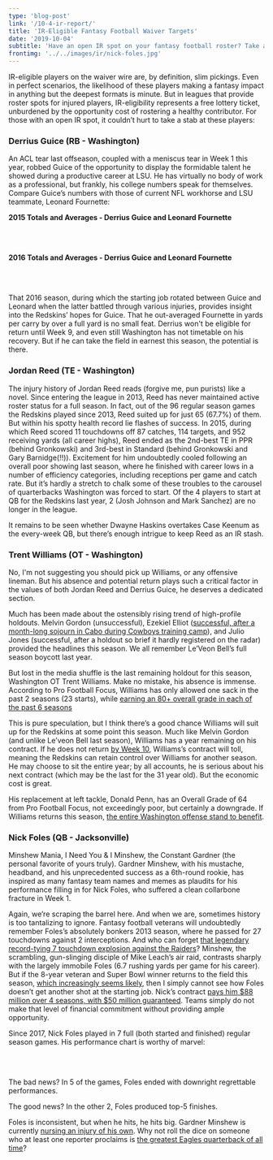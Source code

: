 ```yaml
---
type: 'blog-post'
link: '/10-4-ir-report/'
title: 'IR-Eligible Fantasy Football Waiver Targets'
date: '2019-10-04'
subtitle: 'Have an open IR spot on your fantasy football roster? Take a look at these available targets...'
frontimg: '../../images/ir/nick-foles.jpg'
---
```

IR-eligible players on the waiver wire are, by definition, slim pickings. Even in perfect scenarios, the likelihood of these players making a fantasy impact in anything but the deepest formats is minute. But in leagues that provide roster spots for injured players, IR-eligibility represents a free lottery ticket, unburdened by the opportunity cost of rostering a healthy contributor. For those with an open IR spot, it couldn’t hurt to take a stab at these players:

### Derrius Guice (RB - Washington)
An ACL tear last offseason, coupled with a meniscus tear in Week 1 this year, robbed Guice of the opportunity to display the formidable talent he showed during a productive career at LSU. He has virtually no body of work as a professional, but frankly, his college numbers speak for themselves. Compare Guice’s numbers with those of current NFL workhorse and LSU teammate, Leonard Fournette:

**2015 Totals and Averages - Derrius Guice and Leonard Fournette**

<guice-2015></guice-2015>

<br></br>

**2016 Totals and Averages - Derrius Guice and Leonard Fournette**

<guice-2016></guice-2016>

<br></br>

That 2016 season, during which the starting job rotated between Guice and Leonard when the latter battled through various injuries, provides insight into the Redskins’ hopes for Guice. That he out-averaged Fournette in yards per carry by over a full yard is no small feat. Derrius won't be eligible for return until Week 9, and even still Washington has not timetable on his recovery. But if he can take the field in earnest this season, the potential is there.

### Jordan Reed (TE - Washington)

The injury history of Jordan Reed reads (forgive me, pun purists) like a novel. Since entering the league in 2013, Reed has never maintained active roster status for a full season. In fact, out of the 96 regular season games the Redskins played since 2013, Reed suited up for just 65 (67.7%) of them. But within his spotty health record lie flashes of success. In 2015, during which Reed scored 11 touchdowns off 87 catches, 114 targets, and 952 receiving yards (all career highs), Reed ended as the 2nd-best TE in PPR (behind Gronkowski) and 3rd-best in Standard (behind Gronkowski and Gary Barnidge(!!)). Excitement for him undoubtedly cooled following an overall poor showing last season, where he finished with career lows in a number of efficiency categories, including receptions per game and catch rate. But it’s hardly a stretch to chalk some of these troubles to the carousel of quarterbacks Washington was forced to start. Of the 4 players to start at QB for the Redskins last year, 2 (Josh Johnson and Mark Sanchez) are no longer in the league.

It remains to be seen whether Dwayne Haskins overtakes Case Keenum as the every-week QB, but there’s enough intrigue to keep Reed as an IR stash.

### Trent Williams (OT - Washington)

No, I'm not suggesting you should pick up Williams, or any offensive lineman. But his absence and potential return plays such a critical factor in the values of both Jordan Reed and Derrius Guice, he deserves a dedicated section.

Much has been made about the ostensibly rising trend of high-profile holdouts. Melvin Gordon (unsuccessful), Ezekiel Elliot ([successful, after a month-long sojourn in Cabo during Cowboys training camp](https://www.usatoday.com/story/sports/nfl/cowboys/2019/08/23/dallas-cowboys-ezekiel-elliott-cabo-holdout-contract/2097188001/)), and Julio Jones (successful, after a holdout so brief it hardly registered on the radar) provided the headlines this season. We all remember Le’Veon Bell’s full season boycott last year.

But lost in the media shuffle is the last remaining holdout for this season, Washington OT Trent Williams. Make no mistake, his absence is immense. According to Pro Football Focus, Williams has only allowed one sack in the past 2 seasons (23 starts), while [earning an 80+ overall grade in each of the past 6 seasons](https://www.pff.com/news/pro-nfl-offensive-line-rankings-all-32-teams-units-entering-2019?utm_source=PFF+Newsletter&utm_campaign=3609a90333-EMAIL_CAMPAIGN_2019_06_28_02_31_COPY_01&utm_medium=email&utm_term=0_ae3f4210bf-3609a90333-191487901)

This is pure speculation, but I think there’s a good chance Williams will suit up for the Redskins at some point this season. Much like Melvin Gordon (and unlike Le’veon Bell last season), Williams has a year remaining on his contract. If he does not return [by Week 10](https://www.cbssports.com/g00/nfl/news/melvin-gordon-ezekiel-elliott-holdouts-two-interesting-twists-to-rbs-refusing-to-report-to-teams/?i10c.ua=1&i10c.encReferrer=aHR0cHM6Ly93d3cuZ29vZ2xlLmNvbS8%3d&i10c.dv=22), Williams’s contract will toll, meaning the Redskins can retain control over Williams for another season. He may choose to sit the entire year; by all accounts, he is serious about his next contract (which may be the last for the 31 year old). But the economic cost is great.

His replacement at left tackle, Donald Penn, has an Overall Grade of 64 from Pro Football Focus, not exceedingly poor, but certainly a downgrade. If Williams returns this season, [the entire Washington offense stand to benefit](https://www.pff.com/news/pro-the-redskins-would-be-wise-to-come-to-terms-with-lt-trent-williams).

### Nick Foles (QB - Jacksonville)

Minshew Mania, I Need You & I Minshew, the Constant Gardner (the personal favorite of yours truly). Gardner Minshew, with his mustache, headband, and his unprecedented success as a 6th-round rookie, has inspired as many fantasy team names and memes as plaudits for his performance filling in for Nick Foles, who suffered a clean collarbone fracture in Week 1.

Again, we’re scraping the barrel here. And when we are, sometimes history is too tantalizing to ignore. Fantasy football veterans will undoubtedly remember Foles’s absolutely bonkers 2013 season, where he passed for 27 touchdowns against 2 interceptions. And who can forget [that legendary record-tying 7 touchdown explosion against the Raiders](https://www.espn.com/nfl/story/_/id/9922785/nick-foles-philadelphia-eagles-record-day-oakland-raiders)? Minshew, the scrambling, gun-slinging disciple of Mike Leach’s air raid, contrasts sharply with the largely immobile Foles (6.7 rushing yards per game for his career). But if the 8-year veteran and Super Bowl winner returns to the field this season, [which increasingly seems likely](https://www.thebiglead.com/posts/jaguars-qb-controversy-gardner-minshew-nick-foles-01dp6h6b6y36), then I simply cannot see how Foles doesn’t get another shot at the starting job. Nick’s contract [pays him $88 million over 4 seasons, with $50 million guaranteed](https://www.si.com/nfl/2019/03/11/nick-foles-jaguars-contract-four-years-88-million-blake-bortles-nfl-free-agency#targetText=Quarterback%20Nick%20Foles%20has%20agreed,becomes%20official%2C%20according%20to%20Rapoport.). Teams simply do not make that level of financial commitment without providing ample opportunity.

Since 2017, Nick Foles played in 7 full (both started and finished) regular season games. His performance chart is worthy of marvel:

<foles-chart></foles-chart>

<br></br>

The bad news? In 5 of the games, Foles ended with downright regrettable performances.

The good news? In the other 2, Foles produced top-5 finishes.

Foles is inconsistent, but when he hits, he hits big. Gardner Minshew is currently [nursing an injury of his own](https://jaguarswire.usatoday.com/2019/10/03/week-5-injury-report-3-jaguars-sit-out-thursday-including-jalen-ramsey/). Why not roll the dice on someone who at least one reporter proclaims is [the greatest Eagles quarterback of all time](https://www.nbcsports.com/philadelphia/eagles/greatest-eagles-qb-ever-theres-only-one-answer-and-its-nick-foles)?